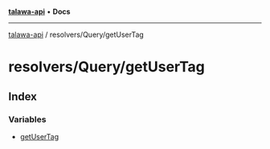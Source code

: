 [**talawa-api**](../../../README.md) • **Docs**

***

[talawa-api](../../../modules.md) / resolvers/Query/getUserTag

# resolvers/Query/getUserTag

## Index

### Variables

- [getUserTag](variables/getUserTag.md)
